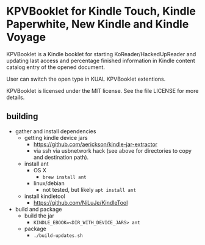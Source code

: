 KPVBooklet for Kindle Touch, Kindle Paperwhite, New Kindle and Kindle Voyage
======================================

KPVBooklet is a Kindle booklet for starting KoReader/HackedUpReader
and updating last access and percentage finished information
in Kindle content catalog entry of the opened document. 

User can switch the open type in KUAL KPVBooklet extentions.

KPVBooklet is licensed under the MIT license. See the file
LICENSE for more details.

## building

- gather and install dependencies
  - getting kindle device jars
    - https://github.com/aerickson/kindle-jar-extractor
    - via ssh via usbnetwork hack (see above for directories to copy and destination path).
  - install ant
    - OS X
      - `brew install ant`
    - linux/debian
      - not tested, but likely `apt install ant`
  - install kindletool
    - https://github.com/NiLuJe/KindleTool
- build and package
  - build the jar
    - `KINDLE_EBOOK=<DIR_WITH_DEVICE_JARS> ant`
  - package
    - `./build-updates.sh`